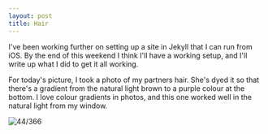 ```yaml
---
layout: post
title: Hair
---
```

I've been working further on setting up a site in Jekyll that I can run from iOS. By the end of this weekend I think I'll have a working setup, and I'll write up what I did to get it all working. 

For today's picture, I took a photo of my partners hair. She's dyed it so that there's a gradient from the natural light brown to a purple colour at the bottom. I love colour gradients in photos, and this one worked well in the natural light from my window. 
<!--break-->

![44/366](media.humanboring.net/photos/2016-02-13.jpeg)